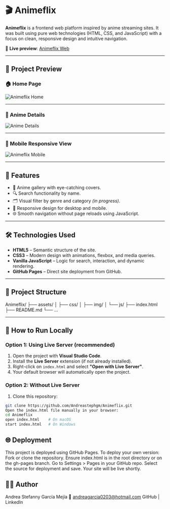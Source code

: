 # 🎬 Animeflix

**Animeflix** is a frontend web platform inspired by anime streaming sites. It was built using pure web technologies (HTML, CSS, and JavaScript) with a focus on clean, responsive design and intuitive navigation.

🔗 **Live preview**: [Animeflix Web](https://andreastephgm.github.io/Animeflix/)

---

## 📸 Project Preview

### 🏠 Home Page

![Animeflix Home](./assets/img/home-animeflix.png)

---

### 📄 Anime Details

![Anime Details](./assets/img/detalle-animeflix.png)

---

### 📱 Mobile Responsive View

![Animeflix Mobile](./assets/img/responsive-animeflix.png)

---

## 🚀 Features

- 🎥 Anime gallery with eye-catching covers.
- 🔍 Search functionality by name.
- 🗂️ Visual filter by genre and category *(in progress)*.
- 📱 Responsive design for desktop and mobile.
- 🌐 Smooth navigation without page reloads using JavaScript.

---

## 🛠️ Technologies Used

- **HTML5** – Semantic structure of the site.
- **CSS3** – Modern design with animations, flexbox, and media queries.
- **Vanilla JavaScript** – Logic for search, interaction, and dynamic rendering.
- **GitHub Pages** – Direct site deployment from GitHub.

---

## 📁 Project Structure

Animeflix/
├── assets/
│ ├── css/
│ ├── img/
│ └── js/
├── index.html
├── README.md
└── ...

---

## 🧪 How to Run Locally

### Option 1: Using Live Server (recommended)

1. Open the project with **Visual Studio Code**.
2. Install the **Live Server** extension (if not already installed).
3. Right-click on `index.html` and select **"Open with Live Server"**.
4. Your default browser will automatically open the project.

### Option 2: Without Live Server
1. Clone this repository:

```bash
git clone https://github.com/Andreastephgm/Animeflix.git
Open the index.html file manually in your browser:
cd Animeflix
open index.html    # On macOS
start index.html   # On Windows
```

## 🌐 Deployment
This project is deployed using GitHub Pages.
To deploy your own version:
Fork or clone the repository.
Ensure index.html is in the root directory or on the gh-pages branch.
Go to Settings > Pages in your GitHub repo.
Select the source for deployment and save.
Your site will be live shortly.

## 🙋‍♀️ Author
Andrea Stefanny García Mejía
📧 andreagarcia0203@hotmail.com
GitHub | LinkedIn